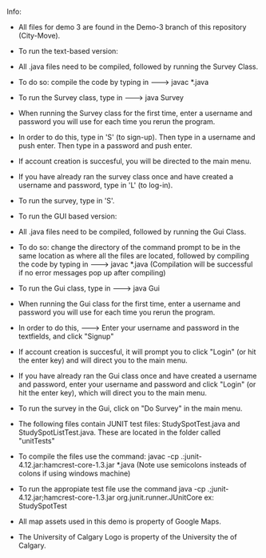 Info:
- All files for demo 3 are found in the Demo-3 branch of this repository (City-Move).

- To run the text-based version:
- All .java files need to be compiled, followed by running the Survey Class.
- To do so: compile the code by typing in ---> javac *.java
- To run the Survey class, type in ---> java Survey
- When running the Survey class for the first time, enter a username and password you will use for each time you rerun the program.
- In order to do this, type in 'S' (to sign-up). Then type in a username and push enter. Then type in a password and push enter.
- If account creation is succesful, you will be directed to the main menu.
- If you have already ran the survey class once and have created a username and password, type in 'L' (to log-in).
- To run the survey, type in 'S'.

- To run the GUI based version: 
- All .java files need to be compiled, followed by running the Gui Class.
- To do so: change the directory of the command prompt to be in the same location as where all the files are located, followed by compiling the code by typing in ---> javac *.java (Compilation will be successful if no error messages pop up after compiling)
- To run the Gui class, type in ---> java Gui
- When running the Gui class for the first time, enter a username and password you will use for each time you rerun the program.
- In order to do this, ---> Enter your username and password in the textfields, and click "Signup"
- If account creation is succesful, it will prompt you to click "Login" (or hit the enter key) and will direct you to the main menu.
- If you have already ran the Gui class once and have created a username and password, enter your username and password and click "Login" (or hit the enter key), which will direct you to the main menu.
- To run the survey in the Gui, click on "Do Survey" in the main menu.

- The following files contain JUNIT test files: StudySpotTest.java and StudySpotListTest.java. These are located in the folder called "unitTests"
- To compile the files use the command: javac -cp .:junit-4.12.jar:hamcrest-core-1.3.jar *.java 
(Note use semicolons insteads of colons if using windows machine) 
- To run the appropiate test file use the command java -cp .;junit-4.12.jar;hamcrest-core-1.3.jar org.junit.runner.JUnitCore <Testfile> ex: StudySpotTest 
  
- All map assets used in this demo is property of Google Maps.
- The University of Calgary Logo is property of the University the of Calgary.
